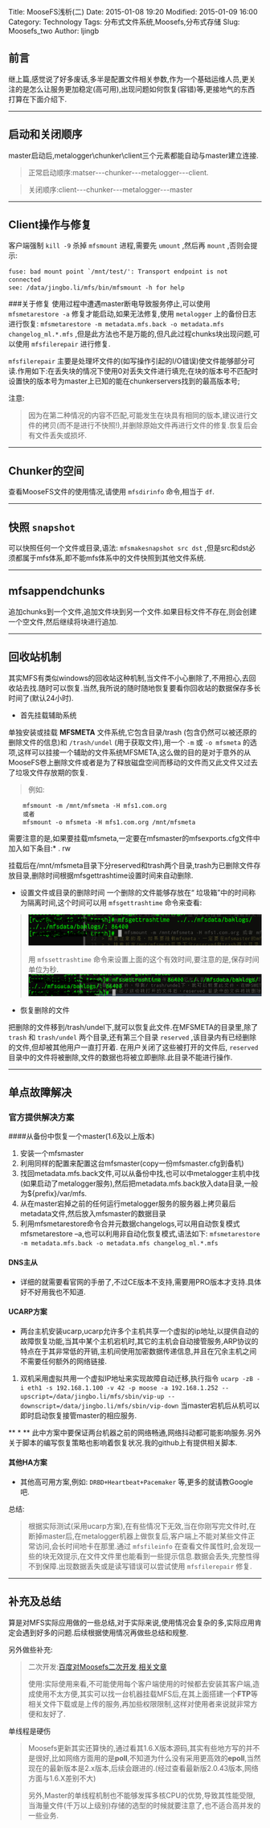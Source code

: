 Title: MooseFS浅析(二)
Date: 2015-01-08 19:20
Modified: 2015-01-09 16:00
Category: Technology 
Tags: 分布式文件系统,Moosefs,分布式存储
Slug: Moosefs_two
Author: ljingb

## 前言
继上篇,感觉说了好多废话,多半是配置文件相关参数,作为一个基础运维人员,更关注的是怎么让服务更加稳定(高可用),出现问题如何恢复(容错)等,更接地气的东西打算在下面介绍下.

* * *

## 启动和关闭顺序
master启动后,metalogger\chunker\client三个元素都能自动与master建立连接.

> 正常启动顺序:matser---chunker---metalogger---client.

> 关闭顺序:client---chunker---metalogger---master

* * *

## Client操作与修复
客户端强制 `kill -9` 杀掉 `mfsmount` 进程,需要先 `umount` ,然后再 `mount` ,否则会提示:

```
fuse: bad mount point `/mnt/test/': Transport endpoint is not connected
see: /data/jingbo.li/mfs/bin/mfsmount -h for help
```

###关于修复
使用过程中遭遇master断电导致服务停止,可以使用 `mfsmetarestore -a` 修复才能启动,如果无法修复,使用 `metalogger` 上的备份日志进行恢复: `mfsmetarestore -m metadata.mfs.back -o metadata.mfs changelog_ml.*.mfs` ,但是此方法也不是万能的,但凡此过程chunks块出现问题,可以使用 `mfsfilerepair` 进行修复.

`mfsfilerepair` 主要是处理坏文件的(如写操作引起的I/O错误)使文件能够部分可读.作用如下:在丢失块的情况下使用0对丢失文件进行填充;在块的版本号不匹配时设置快的版本号为master上已知的能在chunkerservers找到的最高版本号;

注意:

> 因为在第二种情况的内容不匹配,可能发生在块具有相同的版本,建议进行文件的拷贝(而不是进行不快照!),并删除原始文件再进行文件的修复.恢复后会有文件丢失或损坏.

* * *

## Chunker的空间
查看MooseFS文件的使用情况,请使用 `mfsdirinfo` 命令,相当于 `df`.

* * *

## 快照 `snapshot`
可以快照任何一个文件或目录,语法: `mfsmakesnapshot src dst` ,但是src和dst必须都属于mfs体系,即不能mfs体系中的文件快照到其他文件系统.

* * *

## **mfsappendchunks**
追加chunks到一个文件,追加文件块到另一个文件.如果目标文件不存在,则会创建一个空文件,然后继续将块进行追加.

* * *

## 回收站机制
其实MFS有类似windows的回收站这种机制,当文件不小心删除了,不用担心,去回收站去找.随时可以恢复.当然,我所说的随时随地恢复要看你回收站的数据保存多长时间了(默认24小时).

* 首先挂载辅助系统

单独安装或挂载 **MFSMETA** 文件系统,它包含目录/trash (包含仍然可以被还原的删除文件的信息)和 `/trash/undel` (用于获取文件),用一个 `-m` 或 `-o mfsmeta` 的选项,这样可以挂接一个辅助的文件系统MFSMETA,这么做的目的是对于意外的从MooseFS卷上删除文件或者是为了释放磁盘空间而移动的文件而又此文件又过去了垃圾文件存放期的恢复.
> 例如:

        mfsmount -m /mnt/mfsmeta -H mfs1.com.org
        或者
        mfsmount -o mfsmeta -H mfs1.com.org /mnt/mfsmeta
需要注意的是,如果要挂载mfsmeta,一定要在mfsmaster的mfsexports.cfg文件中加入如下条目:\* . rw

挂载后在/mnt/mfsmeta目录下分reserved和trash两个目录,trash为已删除文件存放目录,删除时间根据mfsgettrashtime设置时间来自动删除.

* 设置文件或目录的删除时间
一个删除的文件能够存放在“ 垃圾箱”中的时间称为隔离时间,这个时间可以用 `mfsgettrashtime` 命令来查看:
> ![mfsgettrashtime命令](/pictures/mfs_pic4.png)
>
> 用 `mfssettrashtime` 命令来设置上面的这个有效时间,要注意的是,保存时间单位为秒.
> ![mfssettrashtime命令](/pictures/mfs_pic5.png)

* 恢复删除的文件

把删除的文件移到/trash/undel下,就可以恢复此文件.在MFSMETA的目录里,除了 `trash` 和 `trash/undel` 两个目录,还有第三个目录 `reserved` ,该目录内有已经删除的文件,但却被其他用户一直打开着.
在用户关闭了这些被打开的文件后, `reserved` 目录中的文件将被删除,文件的数据也将被立即删除.此目录不能进行操作.

* * *

## 单点故障解决

### 官方提供解决方案

####从备份中恢复一个master(1.6及以上版本)

1. 安装一个mfsmaster
2. 利用同样的配置来配置这台mfsmaster(copy一份mfsmaster.cfg到备机)
3. 找回metadata.mfs.back文件,可以从备份中找,也可以中metalogger主机中找(如果启动了metalogger服务),然后把metadata.mfs.back放入data目录,一般为${prefix}/var/mfs.
4. 从在master宕掉之前的任何运行metalogger服务的服务器上拷贝最后metadata文件,然后放入mfsmaster的数据目录
5. 利用mfsmetarestore命令合并元数据changelogs,可以用自动恢复模式mfsmetarestore –a,也可以利用非自动化恢复模式,语法如下: `mfsmetarestore -m metadata.mfs.back -o metadata.mfs changelog_ml.*.mfs`

#### DNS主从

* 详细的就需要看官网的手册了,不过CE版本不支持,需要用PRO版本才支持.具体好不好用我也不知道.

#### UCARP方案

* 两台主机安装ucarp,ucarp允许多个主机共享一个虚拟的ip地址,以提供自动的故障恢复功能,当其中某个主机宕机时,其它的主机会自动接管服务,ARP协议的特点在于其非常低的开销,主机间使用加密数据传递信息,并且在冗余主机之间不需要任何额外的网络链接.

1. 双机采用虚拟共用一个虚拟IP地址来实现故障自动迁移,执行指令
``
    ucarp -zB -i eth1 -s 192.168.1.100 -v 42 -p moose -a 192.168.1.252 --upscript=/data/jingbo.li/mfs/sbin/vip-up --downscript=/data/jingbo.li/mfs/sbin/vip-down
``
当master宕机后从机可以即时启动恢复接管master的相应服务.

** \* ** 此中方案中要保证两台机器之前的网络畅通,网络抖动都可能影响服务.另外关于脚本的编写恢复策略也影响着恢复状况.我的github上有提供相关脚本.

#### 其他HA方案

* 其他高可用方案,例如: `DRBD+Heartbeat+Pacemaker` 等,更多的就请教Google吧.

 总结:

> 根据实际测试(采用ucarp方案),在有些情况下无效,当在你刚写完文件时,在断掉master后,在metalogger机器上做恢复后,客户端上不能对某些文件正常访问,会长时间地卡在那里.通过 `mfsfileinfo` 在查看文件属性时,会发现一些的块无效提示,在文件文件里也能看到一些提示信息.数据会丢失,完整性得不到保障.出现数据丢失或是读写错误可以尝试使用 `mfsfilerepair` 修复.

* * *

## 补充及总结
算是对MFS实际应用做的一些总结,对于实际来说,使用情况会复杂的多,实际应用肯定会遇到好多的问题.后续根据使用情况再做些总结和规整.

另外做些补充:
> 二次开发:[百度对Moosefs二次开发](https://github.com/ops-baidu/shadow-mfs),[相关文章](http://www.zhangxiaolong.org/archives/242.html)
>
> 使用:实际使用来看,不可能使用每个客户端使用的时候都去安装其客户端,造成使用不太方便,其实可以找一台机器挂载MFS后,在其上面搭建一个**FTP**等相关文件下载或是上传的服务,再加些权限限制,这样对使用者来说就非常方便和友好了.

单线程是硬伤
> Moosefs更新其实还算快的,通过看其1.6.X版本源码,其实有些地方写的并不是很好,比如网络方面用的是**poll**,不知道为什么没有采用更高效的**epoll**,当然现在的最新版本是2.x版本,后续会跟进的.(经过查看最新版2.0.43版本,网络方面与1.6.X差别不大)
> 
> 另外,Master的单线程机制也不能够发挥多核CPU的优势,导致其性能受限,当海量文件(千万以上级别)存储的选型的时候就要注意了,也不适合高并发的一些业务.
